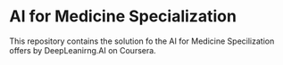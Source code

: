 # AI for Medicine Specialization

This repository contains the solution fo the AI for Medicine Specilization offers by DeepLeanirng.AI on Coursera.

